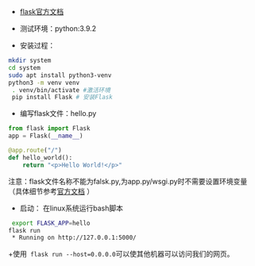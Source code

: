 + [flask官方文档](https://flask.palletsprojects.com/en/2.0.x/installation/)

+ 测试环境：python:3.9.2
+ 安装过程：
```bash
mkdir system
cd system
sudo apt install python3-venv 
python3 -m venv venv
 . venv/bin/activate #激活环境
 pip install Flask # 安装Flask
```

+ 编写flask文件：hello.py
```python
from flask import Flask
app = Flask(__name__)

@app.route("/")
def hello_world():
    return "<p>Hello World!</p>"
```
注意：flask文件名称不能为falsk.py,为app.py/wsgi.py时不需要设置环境变量（具体细节参考[官方文档](https://flask.palletsprojects.com/en/2.0.x/cli/) ）

+ 启动：
在linux系统运行bash脚本

```bash
 export FLASK_APP=hello
flask run
 * Running on http://127.0.0.1:5000/
```

+使用` flask run --host=0.0.0.0`可以使其他机器可以访问我们的网页。
